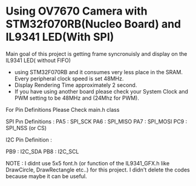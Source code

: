 # Using OV7670 Camera with STM32f070RB(Nucleo Board) and IL9341 LED(With SPI)

Main goal of this project is getting frame syncronuisly and display on the IL9341 LED( without FIFO)
 * using STM32F070RB and it consumes very less place in the SRAM. Every peripheral clock speed is set 48MHz.
 * Display Rendering Time approximately 2 second.
 * If you have using another board please check your System Clock and PWM setting to be 48MHz and (24Mhz for PWM).

For Pin Definitions Please Check main.h class 

SPI Pın Definitions :
PA5 : SPI_SCK
PA6 : SPI_MISO
PA7 : SPI_MOSI
PC9 : SPI_NSS (or CS)

I2C Pin Definition :

PB9 : I2C_SDA
PB8 : I2C_SCL

NOTE : I didnt use 5x5 font.h (or function of the IL9341_GFX.h like DrawCircle, DrawRectangle etc..) for this project.
I didn't delete the codes because maybe it can be useful.
